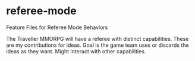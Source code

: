 # referee-mode
Feature Files for Referee Mode Behaviors

The Traveller MMORPG will have a referee with distinct capabilities.  These are my contributions for ideas.  Goal is the game team uses or discards the ideas as they want.  Might interact with other capabilities.
